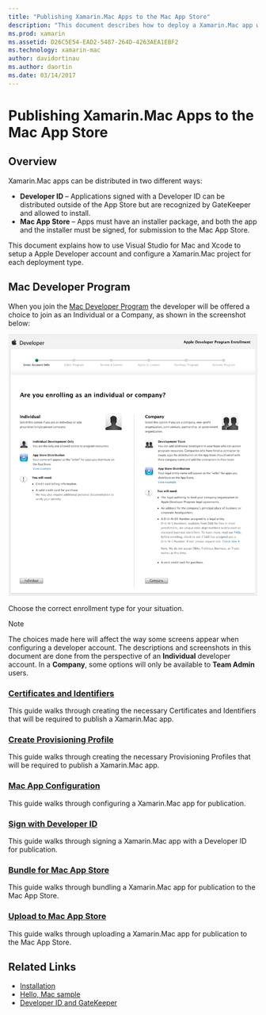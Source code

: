 ```yaml
---
title: "Publishing Xamarin.Mac Apps to the Mac App Store"
description: "This document describes how to deploy a Xamarin.Mac app with Visual Studio for Mac. It explains how to set up a Mac Developer Account, how to create the certificates for code signing, and how to use them to build Mac apps that can be distributed directly or via the Mac App Store."
ms.prod: xamarin
ms.assetid: D26C5E54-EAD2-5487-264D-4263AEA1EBF2
ms.technology: xamarin-mac
author: davidortinau
ms.author: daortin
ms.date: 03/14/2017
---
```


# Publishing Xamarin.Mac Apps to the Mac App Store

## Overview

Xamarin.Mac apps can be distributed in two different ways:

- **Developer ID** – Applications signed with a Developer ID can be distributed outside of the App Store but are recognized by GateKeeper and allowed to install.
- **Mac App Store** – Apps must have an installer package, and both the app and the installer must be signed, for submission to the Mac App Store.

This document explains how to use Visual Studio for Mac and Xcode to setup a Apple
Developer account and configure a Xamarin.Mac project for each deployment
type.

## Mac Developer Program

When you join the [Mac Developer Program](https://developer.apple.com/devcenter/mac/) the developer will be offered a choice to join as an Individual or a Company, as shown in the screenshot below:

[![The Apple Developer Portal](images/image1.png "The Apple Developer Portal")](images/image1-large.png#lightbox)

Choose the correct enrollment type for your situation.

> [!NOTE]
> The choices made here will affect the way some screens appear when configuring a developer account. The descriptions and screenshots in this document are done from the perspective of an **Individual** developer account. In a **Company**, some options will only be available to **Team Admin** users.

### [Certificates and Identifiers](~/mac/deploy-test/publishing-to-the-app-store/certificates-identifiers.md)

This guide walks through creating the necessary Certificates and Identifiers that will be required to publish a Xamarin.Mac app.

### [Create Provisioning Profile](~/mac/deploy-test/publishing-to-the-app-store/profiles.md)

This guide walks through creating the necessary Provisioning Profiles that will be required to publish a Xamarin.Mac app.

### [Mac App Configuration](~/mac/deploy-test/publishing-to-the-app-store/app-configuration.md)

This guide walks through configuring a Xamarin.Mac app for publication.

### [Sign with Developer ID](~/mac/deploy-test/publishing-to-the-app-store/signing.md)

This guide walks through signing a Xamarin.Mac app with a Developer ID for publication.

### [Bundle for Mac App Store](~/mac/deploy-test/publishing-to-the-app-store/bundling.md)

This guide walks through bundling a Xamarin.Mac app for publication to the Mac App Store.

### [Upload to Mac App Store](~/mac/deploy-test/publishing-to-the-app-store/uploading.md)

This guide walks through uploading a Xamarin.Mac app for publication to the Mac App Store.

## Related Links

- [Installation](/visualstudio/mac/installation/)
- [Hello, Mac sample](~/mac/get-started/hello-mac.md)
- [Developer ID and GateKeeper](https://developer.apple.com/resources/developer-id/)
